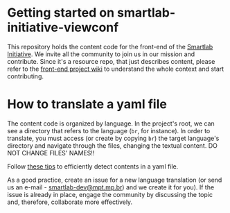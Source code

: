 # Getting started on smartlab-initiative-viewconf

This repository holds the content code for the front-end of the [Smartlab Initiative](https://smartlabbr.org). We invite all the community to join us in our mission and contribute. Since it's a resource repo, that just describes content, please refer to the [front-end project wiki](https://github.com/smartlab-br/smartlab-initiative/wiki) to understand the whole context and start contributing.

# How to translate a yaml file

The content code is organized by language. In the project's root, we can see a directory that refers to the language (```br```, for instance). In order to translate, you must access (or create by copying ```br```) the target language's directory and navigate through the files, changing the textual content. DO NOT CHANGE FILES' NAMES!!

Follow [these tips](https://github.com/smartlab-br/smartlab-initiative-viewconf/wiki/How-to-find-textual-contents-in-a-yaml-file) to efficiently detect contents in a yaml file.

As a good practice, create an issue for a new language translation (or send us an e-mail - smartlab-dev@mpt.mp.br) and we create it for you). If the issue is already in place, engage the community by discussing the topic and, therefore, collaborate more effectively.
